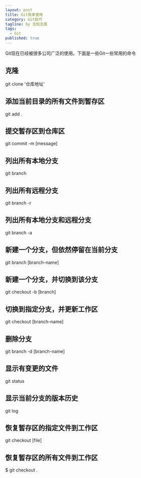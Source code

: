 ```yaml
---
layout: post
title: Git简单使用
category: Git技巧
tagline: by 无知无畏
tags: 
  - Git
published: true
---
```


Git现在已经被很多公司广泛的使用。下面是一些Git一些常用的命令

<!--more-->

## 克隆

git clone '仓库地址'

## 添加当前目录的所有文件到暂存区

git add .

## 提交暂存区到仓库区

git commit -m [message]

## 列出所有本地分支

git branch

## 列出所有远程分支

git branch -r

## 列出所有本地分支和远程分支

git branch -a

## 新建一个分支，但依然停留在当前分支

git branch [branch-name]

## 新建一个分支，并切换到该分支

git checkout -b [branch]

## 切换到指定分支，并更新工作区

git checkout [branch-name]

## 删除分支

git branch -d [branch-name]

## 显示有变更的文件

git status

## 显示当前分支的版本历史

git log

## 恢复暂存区的指定文件到工作区

git checkout [file]

## 恢复暂存区的所有文件到工作区

$ git checkout .
